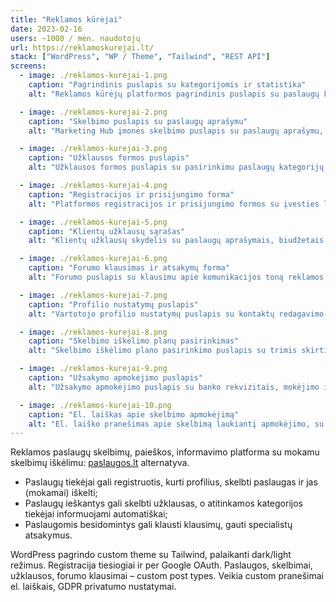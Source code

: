 ```yaml
---
title: "Reklamos kūrėjai"
date: 2023-02-16
users: ~1000 / mėn. naudotojų
url: https://reklamoskurejai.lt/
stack: ["WordPress", "WP / Theme", "Tailwind", "REST API"]
screens:
  - image: ./reklamos-kurejai-1.png
    caption: "Pagrindinis puslapis su kategorijomis ir statistika"
    alt: "Reklamos kūrėjų platformos pagrindinis puslapis su paslaugų kategorijų sąrašu, statistikos skaičiais ir mygtuku gauti pasiūlymus"

  - image: ./reklamos-kurejai-2.png
    caption: "Skelbimo puslapis su paslaugų aprašymu"
    alt: "Marketing Hub įmonės skelbimo puslapis su paslaugų aprašymu, kontaktine informacija ir nemokamos konsultacijos pasiūlymu"

  - image: ./reklamos-kurejai-3.png
    caption: "Užklausos formos puslapis"
    alt: "Užklausos formos puslapis su pasirinkimu paslaugų kategorijų, biudžeto nurodymu ir kontaktų įvedimo laukais"

  - image: ./reklamos-kurejai-4.png
    caption: "Registracijos ir prisijungimo forma"
    alt: "Platformos registracijos ir prisijungimo formos su įvesties laukais vardui, el paštui ir slaptažodžiui"

  - image: ./reklamos-kurejai-5.png
    caption: "Klientų užklausų sąrašas"
    alt: "Klientų užklausų skydelis su paslaugų aprašymais, biudžetais ir terminų informacija"

  - image: ./reklamos-kurejai-6.png
    caption: "Forumo klausimas ir atsakymų forma"
    alt: "Forumo puslapis su klausimu apie komunikacijos toną reklamos kampanijose ir atsakymų įvedimo galimybe"

  - image: ./reklamos-kurejai-7.png
    caption: "Profilio nustatymų puslapis"
    alt: "Vartotojo profilio nustatymų puslapis su kontaktų redagavimo ir pranešimų gavimo nustatymų galimybėmis"

  - image: ./reklamos-kurejai-8.png
    caption: "Skelbimo iškėlimo planų pasirinkimas"
    alt: "Skelbimo iškėlimo plano pasirinkimo puslapis su trimis skirtingo trukmės ir kainos pasiūlymais"

  - image: ./reklamos-kurejai-9.png
    caption: "Užsakymo apmokėjimo puslapis"
    alt: "Užsakymo apmokėjimo puslapis su banko rekvizitais, mokėjimo instrukcijomis ir užsakymo numeriu"

  - image: ./reklamos-kurejai-10.png
    caption: "El. laiškas apie skelbimo apmokėjimą"
    alt: "El. laiško pranešimas apie skelbimą laukiantį apmokėjimo, su mokėjimo instrukcijomis ir banko rekvizitais"
---
```


Reklamos paslaugų skelbimų, paieškos, informavimo platforma su mokamu skelbimų iškėlimu: [paslaugos.lt](https://paslaugos.lt) alternatyva.

- Paslaugų tiekėjai gali registruotis, kurti profilius, skelbti paslaugas ir jas (mokamai) iškelti;
- Paslaugų ieškantys gali skelbti užklausas, o atitinkamos kategorijos tiekėjai informuojami automatiškai;
- Paslaugomis besidomintys gali klausti klausimų, gauti specialistų atsakymus.

WordPress pagrindo custom theme su Tailwind, palaikanti dark/light režimus. Registracija tiesiogiai ir per Google OAuth. Paslaugos, skelbimai, užklausos, forumo klausimai – custom post types. Veikia custom pranešimai el. laiškais, GDPR privatumo nustatymai.